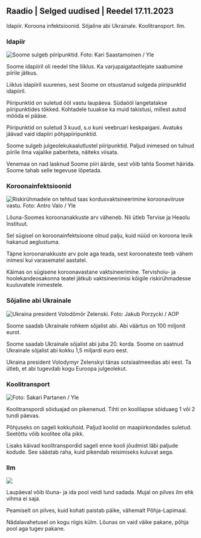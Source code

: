 ## Raadio \| Selged uudised \| Reedel 17.11.2023

Idapiir. Koroona infektsioonid. Sõjaline abi Ukrainale. Koolitransport. Ilm.

### Idapiir

![Soome sulgeb piiripunktid. Foto: Kari Saastamoinen / Yle](https://images.cdn.yle.fi/image/upload/c_crop,h_2908,w_5178,x_0,y_0/ar_1.7777777777777777,c_fill,g_faces,h_6275,/d_1275,0/dq_auto:eco/f_auto/fl_lossy/v1699908616/39-1200025655285565477b)

Soome idapiiril oli reedel tihe liiklus. Ka varjupaigataotlejate saabumine piirile jätkus.

Liiklus idapiiril suurenes, sest Soome on otsustanud sulgeda piiripunktid idapiiril.

Piiripunktid on suletud ööl vastu laupäeva. Südaööl langetatakse piiripunktides tõkked. Kohtadele tuuakse ka muid takistusi, millest autod mööda ei pääse.

Piiripunktid on suletud 3 kuud, s.o kuni veebruari keskpaigani. Avatuks jäävad vaid idapiiri põhjapiiripunktid.

Soome sulgeb julgeolekukaalutlustel piiripunktid. Paljud inimesed on tulnud piirile ilma vajalike paberiteta, näiteks viisata.

Venemaa on nad lasknud Soome piiri äärde, sest võib tahta Soomet häirida. Soome tahab selle tegevuse lõpetada.

### Koroonainfektsioonid

![Riskirühmadele on tehtud taas kordusvaktsineerimine koroonaviiruse vastu. Foto: Antro Valo / Yle](https://images.cdn.yle.fi/image/upload/c_crop,h_3247,w_5773,x_0,y_601/ar_1.7777777777777777,c_fill,g_faces,h_6275./d_pr1275,0q_auto:eco/f_auto/fl_lossy/v1699867130/39-11997076551e51acfff3)

Lõuna-Soomes koroonanakkuste arv väheneb. Nii ütleb Tervise ja Heaolu Instituut.

Sel sügisel on koroonainfektsioone olnud palju, kuid nüüd on koroona levik hakanud aeglustuma.

Täpne koroonanakkuste arv pole aga teada, sest koroonateste teeb vähem inimesi kui varasematel aastatel.

Käimas on sügisene koroonavastane vaktsineerimine. Tervishoiu- ja hoolekandeosakonna teatel jätkub vaktsineerimisi kõigile riskirühmadesse kuuluvatele inimestele.

### Sõjaline abi Ukrainale

![Ukraina president Volodõmõr Zelenski. Foto: Jakub Porzycki / AOP](https://images.cdn.yle.fi/image/upload/c_crop,h_1393,w_2477,x_0,y_0/ar_1.7777777777777777,c_fill,g_faces,h_1270,/wdq_auto:eco/f_auto/fl_lossy/v1696579988/39-1182210651fc13097ccb)

Soome saadab Ukrainale rohkem sõjalist abi. Abi väärtus on 100 miljonit eurot.

Soome saadab Ukrainale sõjalist abi juba 20. korda. Soome on saatnud Ukrainale sõjalist abi kokku 1,5 miljardi euro eest.

Ukraina president Volodymyr Zelenskyi tänas sotsiaalmeedias abi eest. Ta ütleb, et abi tugevdab kogu Euroopa julgeolekut.

### Koolitransport

![ Foto: Sakari Partanen / Yle](https://images.cdn.yle.fi/image/upload/c_crop,h_1494,w_2655,x_0,y_0/ar_1.7777777777777777,c_fill,g_faces,h_pr_670,/wd_12150/q_auto:eco/f_auto/fl_lossy/v1677057284/39-107608063f5dc988d5c3)

Koolitranspordi sõiduajad on pikenenud. Tihti on koolilapse sõiduaeg 1 või 2 tundi päevas.

Põhjuseks on sageli kokkuhoid. Paljud koolid on maapiirkondades suletud. Seetõttu võib koolitee olla pikk.

Lisaks käivad koolitranspordid sageli enne kooli jõudmist läbi paljude kodude. See säästab raha, kuid pikendab reisimiseks kuluvat aega.

### Ilm

![](https://images.cdn.yle.fi/image/upload/c_crop,h_1080,w_1919,x_0,y_0/ar_1.7777777777777777,c_fill,g_faces,h_675,w_1200/0/q_1e.f_auto/fl_lossy/v1700238427/39-120255565579437e32dc)

Laupäeval võib lõuna- ja ida pool veidi lund sadada. Mujal on pilves ilm ehk vihma ei saja.

Peamiselt on pilves, kuid kohati paistab päike, vähemalt Põhja-Lapimaal.

Nädalavahetusel on kogu riigis külm. Lõunas on vaid väike pakane, põhja pool aga tugev pakane.